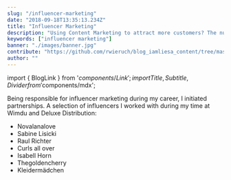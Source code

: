 ```yaml
---
slug: "/influencer-marketing"
date: "2018-09-18T13:35:13.234Z"
title: "Influencer Marketing"
description: "Using Content Marketing to attract more customers? The nutrition and supplementary company Your Superfoods demonstrates how it’s done. I will show you how Your Superfoods uses Content Marketing Strategies by showing various food marketing examples deployed by them to get more people to eat healthy and buy their food products ..."
keywords: ["influencer marketing"]
banner: "./images/banner.jpg"
contribute: "https://github.com/rwieruch/blog_iamliesa_content/tree/master/pages/influencer-marketing/index.md"
author: ""
---
```


import { BlogLink } from '$components/Link';
import { Title, Subtitle, Divider } from '$components/mdx';

Being responsible for influencer marketing during my career, I initiated partnerships. A selection of influencers I worked with during my time at Wimdu and Deluxe Distribution:

* <BlogLink to="https://www.instagram.com/novalanalove/">Novalanalove</BlogLink>
* <BlogLink to="https://www.facebook.com/sabinelisicki/">Sabine Lisicki</BlogLink>
* <BlogLink to="https://www.facebook.com/raulrichter/">Raul Richter</BlogLink>
* <BlogLink to="http://curlsallover.com/">Curls all over</BlogLink>
* <BlogLink to="https://www.facebook.com/Isabell-Horn-124880070928933/">Isabell Horn</BlogLink>
* <BlogLink to="https://www.instagram.com/thegoldencherry/">Thegoldencherry</BlogLink>
* <BlogLink to="https://www.instagram.com/kleidermaedchen/">Kleidermädchen</BlogLink>